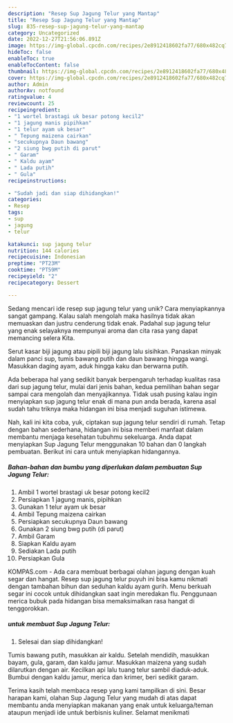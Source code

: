 ```yaml
---
description: "Resep Sup Jagung Telur yang Mantap"
title: "Resep Sup Jagung Telur yang Mantap"
slug: 835-resep-sup-jagung-telur-yang-mantap
category: Uncategorized
date: 2022-12-27T21:56:06.891Z
image: https://img-global.cpcdn.com/recipes/2e8912418602fa77/680x482cq70/sup-jagung-telur-foto-resep-utama.jpg
hideToc: false
enableToc: true
enableTocContent: false
thumbnail: https://img-global.cpcdn.com/recipes/2e8912418602fa77/680x482cq70/sup-jagung-telur-foto-resep-utama.jpg
cover: https://img-global.cpcdn.com/recipes/2e8912418602fa77/680x482cq70/sup-jagung-telur-foto-resep-utama.jpg
author: Admin
authorAv: notfound
ratingvalue: 4
reviewcount: 25
recipeingredient:
- "1 wortel brastagi uk besar potong kecil2"
- "1 jagung manis pipihkan"
- "1 telur ayam uk besar"
- " Tepung maizena cairkan"
- "secukupnya Daun bawang"
- "2 siung bwg putih di parut"
- " Garam"
- " Kaldu ayam"
- " Lada putih"
- " Gula"
recipeinstructions:

- "Sudah jadi dan siap dihidangkan!"
categories:
- Resep
tags:
- sup
- jagung
- telur

katakunci: sup jagung telur 
nutrition: 144 calories
recipecuisine: Indonesian
preptime: "PT23M"
cooktime: "PT59M"
recipeyield: "2"
recipecategory: Dessert

---
```





Sedang mencari ide resep sup jagung telur yang unik? Cara menyiapkannya sangat gampang. Kalau salah mengolah maka hasilnya tidak akan memuaskan dan justru cenderung tidak enak. Padahal sup jagung telur yang enak selayaknya mempunyai aroma dan cita rasa yang dapat memancing selera Kita.





Serut kasar biji jagung atau pipili biji jagung lalu sisihkan. Panaskan minyak dalam panci sup, tumis bawang putih dan daun bawang hingga wangi. Masukkan daging ayam, aduk hingga kaku dan berwarna putih.

Ada beberapa hal yang sedikit banyak berpengaruh terhadap kualitas rasa dari sup jagung telur, mulai dari jenis bahan, kedua pemilihan bahan segar sampai cara mengolah dan menyajikannya. Tidak usah pusing kalau ingin menyiapkan sup jagung telur enak di mana pun anda berada, karena asal sudah tahu triknya maka hidangan ini bisa menjadi suguhan istimewa.






Nah, kali ini kita coba, yuk, ciptakan sup jagung telur sendiri di rumah. Tetap dengan bahan sederhana, hidangan ini bisa memberi manfaat dalam membantu menjaga kesehatan tubuhmu sekeluarga. Anda dapat menyiapkan Sup Jagung Telur menggunakan 10 bahan dan 0 langkah pembuatan. Berikut ini cara untuk menyiapkan hidangannya.

<!--inarticleads1-->

##### Bahan-bahan dan bumbu yang diperlukan dalam pembuatan Sup Jagung Telur:

1. Ambil 1 wortel brastagi uk besar potong kecil2
1. Persiapkan 1 jagung manis, pipihkan
1. Gunakan 1 telur ayam uk besar
1. Ambil  Tepung maizena cairkan
1. Persiapkan secukupnya Daun bawang
1. Gunakan 2 siung bwg putih (di parut)
1. Ambil  Garam
1. Siapkan  Kaldu ayam
1. Sediakan  Lada putih
1. Persiapkan  Gula


KOMPAS.com - Ada cara membuat berbagai olahan jagung dengan kuah segar dan hangat. Resep sup jagung telur puyuh ini bisa kamu nikmati dengan tambahan bihun dan seduhan kaldu ayam gurih. Menu berkuah segar ini cocok untuk dihidangkan saat ingin meredakan flu. Penggunaan merica bubuk pada hidangan bisa memaksimalkan rasa hangat di tenggorokkan. 

<!--inarticleads2-->

#####  untuk membuat Sup Jagung Telur:


1. Selesai dan siap dihidangkan!

Tumis bawang putih, masukkan air kaldu. Setelah mendidih, masukkan bayam, gula, garam, dan kaldu jamur. Masukkan maizena yang sudah dilarutkan dengan air. Kecilkan api lalu tuang telur sambil diaduk-aduk. Bumbui dengan kaldu jamur, merica dan krimer, beri sedikit garam. 

Terima kasih telah membaca resep yang kami tampilkan di sini. Besar harapan kami, olahan Sup Jagung Telur yang mudah di atas dapat membantu anda menyiapkan makanan yang enak untuk keluarga/teman ataupun menjadi ide untuk berbisnis kuliner. Selamat menikmati
